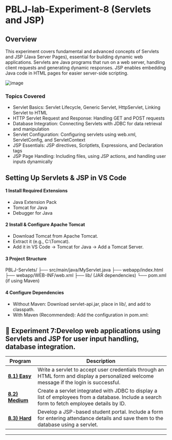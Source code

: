 # PBLJ-lab-Experiment-8 (Servlets and JSP)

## Overview

This experiment covers fundamental and advanced concepts of Servlets and JSP (Java Server Pages), essential for building dynamic web applications. Servlets are Java programs that run on a web server, handling client requests and generating dynamic responses. JSP enables embedding Java code in HTML pages for easier server-side scripting.

![image](https://github.com/user-attachments/assets/e2cfb9b4-a49e-48ea-af6f-c791853ca269)

### Topics Covered

- Servlet Basics: Servlet Lifecycle, Generic Servlet, HttpServlet, Linking Servlet to HTML
- HTTP Servlet Request and Response: Handling GET and POST requests
- Database Integration: Connecting Servlets with JDBC for data retrieval and manipulation
- Servlet Configuration: Configuring servlets using web.xml, ServletConfig, and ServletContext
- JSP Essentials: JSP directives, Scriptlets, Expressions, and Declaration tags
- JSP Page Handling: Including files, using JSP actions, and handling user inputs dynamically

## Setting Up Servlets & JSP in VS Code
#### 1 Install Required Extensions
- Java Extension Pack
- Tomcat for Java
- Debugger for Java
  
#### 2 Install & Configure Apache Tomcat
- Download Tomcat from Apache Tomcat.
- Extract it (e.g., C:\Tomcat).
- Add it in VS Code → Tomcat for Java → Add a Tomcat Server.

#### 3 Project Structure
PBLJ-Servlets/
├── src/main/java/MyServlet.java
├── webapp/index.html
├── webapp/WEB-INF/web.xml
├── lib/ (JAR dependencies)
└── pom.xml (if using Maven)

#### 4 Configure Dependencies
- Without Maven: Download servlet-api.jar, place in lib/, and add to classpath.
- With Maven (Recommended): Add the configuration in pom.xml:


## 📌 Experiment 7:Develop web applications using Servlets and JSP for user input handling, database integration.

| Program    | Description                                 |
|------------|---------------------------------------------|
| **[8.1) Easy](/Exp8.1.java)** |Write a servlet to accept user credentials through an HTML form and display a personalized welcome message if the login is successful. |
| **[8.2) Medium](/Exp8.2.java)** |Create a servlet integrated with JDBC to display a list of employees from a database. Include a search form to fetch employee details by ID.|
| **[8.3) Hard](/Exp8.3.java)** | Develop a JSP-based student portal. Include a form for entering attendance details and save them to the database using a servlet.|

-----
